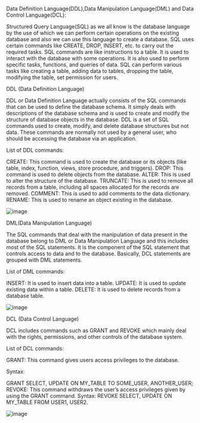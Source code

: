 Data Definition Language(DDL),Data Manipulation Language(DML) and Data Control Language(DCL):

Structured Query Language(SQL) as we all know is the database language by the use of which we can perform certain operations on the existing database and also we can use this language to create a database. SQL uses certain commands like CREATE, DROP, INSERT, etc. to carry out the required tasks. 
SQL commands are like instructions to a table. It is used to interact with the database with some operations. It is also used to perform specific tasks, functions, and queries of data. SQL can perform various tasks like creating a table, adding data to tables, dropping the table, modifying the table, set permission for users.

DDL (Data Definition Language)

DDL or Data Definition Language actually consists of the SQL commands that can be used to define the database schema. It simply deals with descriptions of the database schema and is used to create and modify the structure of database objects in the database. DDL is a set of SQL commands used to create, modify, and delete database structures but not data. These commands are normally not used by a general user, who should be accessing the database via an application.

List of DDL commands: 

CREATE: This command is used to create the database or its objects (like table, index, function, views, store procedure, and triggers).
DROP: This command is used to delete objects from the database.
ALTER: This is used to alter the structure of the database.
TRUNCATE: This is used to remove all records from a table, including all spaces allocated for the records are removed.
COMMENT: This is used to add comments to the data dictionary.
RENAME: This is used to rename an object existing in the database.

![image](https://github.com/AjaypalSinghMahal/rdbms_2023batch/assets/79219246/5e9f972f-4191-4554-8f38-319ff54ab108)

DML(Data Manipulation Language)

The SQL commands that deal with the manipulation of data present in the database belong to DML or Data Manipulation Language and this includes most of the SQL statements. It is the component of the SQL statement that controls access to data and to the database. Basically, DCL statements are grouped with DML statements.

List of DML commands: 

INSERT: It is used to insert data into a table.
UPDATE: It is used to update existing data within a table.
DELETE: It is used to delete records from a database table.

![image](https://github.com/AjaypalSinghMahal/rdbms_2023batch/assets/79219246/ebb7d5a1-e720-4e16-a9f4-be324a4e0eb4)

DCL (Data Control Language)

DCL includes commands such as GRANT and REVOKE which mainly deal with the rights, permissions, and other controls of the database system. 

List of  DCL commands: 

GRANT: This command gives users access privileges to the database.

Syntax:

GRANT SELECT, UPDATE ON MY_TABLE TO SOME_USER, ANOTHER_USER;  
REVOKE: This command withdraws the user’s access privileges given by using the GRANT command.
Syntax:
REVOKE SELECT, UPDATE ON MY_TABLE FROM USER1, USER2.

![image](https://github.com/AjaypalSinghMahal/rdbms_2023batch/assets/79219246/f8f988d6-f5f6-4d72-8e0d-bba06064c45d)

